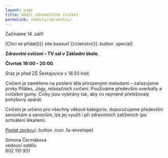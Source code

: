 ```yaml
---
layout: page
title: Oddíl zdravotního cvičení
permalink: /oddily/zdravotni/
---
```


Začínáme 14. září!

[Chci se přidat]({{ site.baseurl }}/clenstvi/){:.button .special}

**Zdravotní cvičení – TV sál v Základní škole.**

**Čtvrtek 19:00 – 20:00.**

Sraz je před ZŠ Šestajovice v 18.50 hod.

Cvičení je zaměřeno na posílení těla přirozenými metodami – zařazujeme prvky Pilátes, Jógy, relaxačních cvičení. Používáme především overbally a cvičební gumy. Cviky jsou vybírány tak, aby co nejméně přetěžovaly pohybový aparát.  

Cvičení je určeno pro všechny věkové kategorie, doporučujeme především seniorkám a seniorům, lze jej využít i při zdravotních zatíženích (po schválení lékařem).

[Poslat zprávu](#f){:.button .icon .fa-envelope}

Simona Čermáková  
vedoucí oddílu  
602 110 931  
